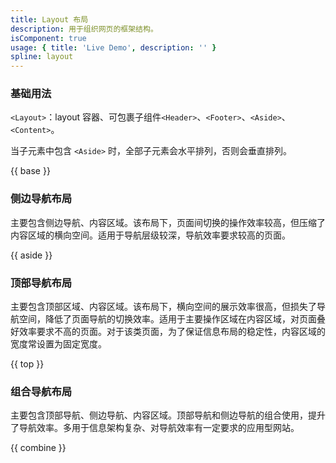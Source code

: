 ```yaml
---
title: Layout 布局
description: 用于组织网页的框架结构。
isComponent: true
usage: { title: 'Live Demo', description: '' }
spline: layout
---
```


### 基础用法

`<Layout>`：layout 容器、可包裹子组件`<Header>`、`<Footer>`、`<Aside>`、`<Content>`。

当子元素中包含 `<Aside>` 时，全部子元素会水平排列，否则会垂直排列。

{{ base }}

### 侧边导航布局

主要包含侧边导航、内容区域。该布局下，页面间切换的操作效率较高，但压缩了内容区域的横向空间。适用于导航层级较深，导航效率要求较高的页面。

{{ aside }}

### 顶部导航布局

主要包含顶部区域、内容区域。该布局下，横向空间的展示效率很高，但损失了导航空间，降低了页面导航的切换效率。适用于主要操作区域在内容区域，对页面叠好效率要求不高的页面。对于该类页面，为了保证信息布局的稳定性，内容区域的宽度常设置为固定宽度。

{{ top }}

### 组合导航布局

主要包含顶部导航、侧边导航、内容区域。顶部导航和侧边导航的组合使用，提升了导航效率。多用于信息架构复杂、对导航效率有一定要求的应用型网站。

{{ combine }}
